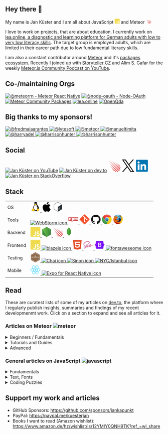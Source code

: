 ## Hey there 👋

My name is Jan Küster and I am all about JavaScript <img src='https://raw.githubusercontent.com/devicons/devicon/master/icons/javascript/javascript-plain.svg' alt='JavaScript Icon' height='16'> and Meteor [<img src='https://raw.githubusercontent.com/devicons/devicon/master/icons/meteor/meteor-plain.svg' alt='Meteor Icon' height='16'>](https://meteor.com)

I love to work on projects, that are about education. I currently work on [lea.online, a diagnostic and learning platform for German adults with low to very low literacy skills](https://github.com/leaonline). The target group is employed adults, which are limited in their career path due to low fundamental literacy skills.

I am also a constant contributor around [Meteor](https://github.com/meteor/meteor) and it's [packages ecosystem](https://github.com/Meteor-Community-Packages). 
Recently I joined up with [Storyteller CZ](https://github.com/storytellercz) and Alim S. Gafar for the weekly [Meteor.js Community Podcast on YouTube](https://www.youtube.com/@meteorjscommunity).

## Co-/maintaining Orgs

[![@meteorrn - Meteor React Native](https://avatars.githubusercontent.com/u/67771176?s=64&v=4)](https://github.com/meteorrn)
[![@node-oauth - Node-OAuth](https://avatars.githubusercontent.com/u/92159871?s=64&v=4)](https://github.com/node-oauth/)
[![Meteor Community Packages](https://avatars.githubusercontent.com/u/43753909?s=64&v=4)](https://github.com/Meteor-Community-Packages/)
[![lea.online](https://avatars.githubusercontent.com/u/48286741?s=64&v=4)](https://github.com/leaonline)
[![OpenQda](https://avatars.githubusercontent.com/u/153517223?s=64&v=4)](https://github.com/openqda)
  
## Big thanks to my sponsors!

<a href="https://github.com/fredmaiaarantes" title="https://github.com/fredmaiaarantes">
    <img class="avatar avatar-user" src="https://avatars.githubusercontent.com/u/559305?s=60&amp;v=4" width="30" height="30" alt="@fredmaiaarantes">
</a>
<a href="https://github.com/lytesoft" title="https://github.com/lytesoft">
    <img class="avatar" src="https://avatars.githubusercontent.com/u/63714073?s=60&amp;v=4" width="30" height="30" alt="@lytesoft">
</a>
<a href="https://github.com/meteor" title="https://github.com/meteor">
    <img class="avatar" src="https://avatars.githubusercontent.com/u/789528?s=200&v=4" width="30" height="30" alt="@meteor">
</a>
<a href="https://github.com/manueltimita" title="https://github.com/manueltimita">
    <img class="avatar" src="https://avatars.githubusercontent.com/u/4958941?s=70&v=4" width="30" height="30" alt="@manueltimita">
</a>
<a href="https://github.com/harryadel" title="https://github.com/harryadel">
    <img class="avatar" src="https://avatars.githubusercontent.com/u/6644545?s=70&v=4" width="30" height="30" alt="@harryadel">
</a>
<a href="https://github.com/harrisonhunter" title="https://github.com/harrisonhunter">
    <img class="avatar" src="https://avatars.githubusercontent.com/u/2695414?s=70&v=4" width="30" height="30" alt="@harrisonhunter">
</a>
<a href="https://github.com/jaredloson" title="https://github.com/jaredloson">
    <img class="avatar" src="https://avatars.githubusercontent.com/u/1671489?s=70&v=4" width="30" height="30" alt="@harrisonhunter">
</a>



## Social

[<img src='https://cdn.jsdelivr.net/npm/simple-icons@3.0.1/icons/youtube.svg' alt='Jan Küster on YouTube' height='40'>](https://www.youtube.com/@meteorjscommunity)
[<img src='https://cdn.jsdelivr.net/npm/simple-icons@3.0.1/icons/dev-dot-to.svg' alt='Jan Küster on dev.to' height='40'>](https://dev.to/jankapunkt)
[<img src='https://raw.githubusercontent.com/devicons/devicon/master/icons/meteor/meteor-plain.svg' alt='Jan Küster on the Meteor forums' height='40'>](https://forums.meteor.com/u/jkuester)
[<img src='https://raw.githubusercontent.com/devicons/devicon/master/icons/twitter/twitter-original.svg' alt='Jan Küster on Twitter' height='40'>](https://twitter.com/kuester_jan)
[<img src='https://raw.githubusercontent.com/devicons/devicon/master/icons/linkedin/linkedin-original.svg' alt='Jan Küster on LinkedIn' height='40'>](https://www.linkedin.com/in/jan-kuester/)
[<img src='https://cdn.jsdelivr.net/npm/simple-icons@3.0.1/icons/stackoverflow.svg' alt='Jan Küster on StackOverflow' height='40'>](https://stackoverflow.com/users/3098783)



## Stack

<table>
<tbody>
<tr>
    <td>OS</td>
    <td>
        <a href="https://xubuntu.org/" title="Linux / Xubuntu">
            <img src='https://raw.githubusercontent.com/devicons/devicon/master/icons/linux/linux-original.svg' alt='Linux Xubuntu' height='32'>
        </a>
        <img src='https://raw.githubusercontent.com/devicons/devicon/master/icons/apple/apple-original.svg' alt='MacOS' height='32'>
        <a href="https://github.com/zsh-users/zsh" title="zsh with oh-my-zsh">
            <img src='https://raw.githubusercontent.com/devicons/devicon/master/icons/bash/bash-original.svg' alt='Linux Xubuntu' height='32'>
        </a>
    </td>
</tr>
<tr>
    <td>Tools</td>
    <td>
        <a href="https://www.jetbrains.com/webstorm/" title="WebStorm">
            <img src='https://cdn.jsdelivr.net/npm/simple-icons@3.0.1/icons/webstorm.svg' alt='WebStorm icon' height='32'>
        </a>
        <a href="https://npmjs.com" title="npm">
            <img src='https://raw.githubusercontent.com/devicons/devicon/master/icons/npm/npm-original-wordmark.svg' alt='NPM Icon' height='32'>
        </a>
        <a href="https://git-scm.org" title="git">
            <img src='https://raw.githubusercontent.com/devicons/devicon/master/icons/git/git-original.svg' alt='git icon' height='32'>
        </a>
        <a href="https://github.com" title="GitHub">
            <img src='https://raw.githubusercontent.com/devicons/devicon/master/icons/github/github-original.svg' alt='GitHub icon' height='32'>
        </a>
        <a href="https://www.google.com/chrome/" title="Chrome">
            <img src='https://raw.githubusercontent.com/devicons/devicon/master/icons/chrome/chrome-original.svg' alt='Chrome Icon' height='32'>
        </a>
        <a href="https://mozilla.org/firefox/" title="Firefox">
            <img src='https://raw.githubusercontent.com/devicons/devicon/master/icons/firefox/firefox-original.svg' alt='Firefox icon' height='32'>
        </a>
    </td>
</tr>
<tr>
    <td>Backend</td>
    <td>
        <a href="https://developer.mozilla.org/en-US/docs/Web/JavaScript" title="JavaScript">
            <img src='https://raw.githubusercontent.com/devicons/devicon/master/icons/javascript/javascript-plain.svg' alt='javascript icon' height='32'>
        </a>        
        <a href="https://nodejs.org/" title="NodeJs">
            <img src='https://raw.githubusercontent.com/devicons/devicon/master/icons/nodejs/nodejs-original.svg' alt='NodeJs icon' height='32'>
        </a>        
        <a href="https://meteor.com/" title="Meteor">
            <img src='https://raw.githubusercontent.com/devicons/devicon/master/icons/meteor/meteor-original.svg' alt='Meteor icon' height='32'>
        </a>
        <a href="https://mongodb.com/" title="MongoDB">
            <img src='https://raw.githubusercontent.com/devicons/devicon/master/icons/mongodb/mongodb-original.svg' alt='MongoDB icon' height='32'>
        </a>
    </td>
</tr>
<tr>
    <td>Frontend</td>
    <td>
        <a href="https://developer.mozilla.org/en-US/docs/Web/JavaScript" title="JavaScript">
            <img src='https://raw.githubusercontent.com/devicons/devicon/master/icons/javascript/javascript-plain.svg' alt='javascript' height='32'>
        </a>
        <a href="https://blazejs.org" title="Blaze JS">
            <img src='https://cdn.rawgit.com/meteor/blaze/master/images/logo.svg' alt='blazejs icon' height='32'>
        </a>
        <a href="https://developer.mozilla.org/en-US/docs/Glossary/HTML5" title="HTML 5">
            <img src='https://raw.githubusercontent.com/devicons/devicon/master/icons/html5/html5-plain.svg' alt='HTML Icon' height='32'>
        </a>
        <a href="https://sass-lang.com/" title="SASS/SCSS">
            <img src='https://raw.githubusercontent.com/devicons/devicon/master/icons/sass/sass-original.svg' alt='SASS Icon' height='32'>
        </a>
        <a href="https://getbootstrap.com" title="Bootstrap 4 and 5">
            <img src='https://raw.githubusercontent.com/devicons/devicon/master/icons/bootstrap/bootstrap-original.svg' alt='Bootstrap Icon' height='32'>
        </a>
        <a href="https://fontawesome.com" title="Fontawesome 5 and 6">
            <img src='https://cdn.jsdelivr.net/npm/simple-icons@3.0.1/icons/fontawesome.svg' alt='fontaweseome icon' height='32'>
        </a>
    </td>
</tr>
<tr>
    <td>Testing</td>
    <td>
        <a href="https://mochajs.org/" title="Mocha">
            <img src='https://raw.githubusercontent.com/devicons/devicon/master/icons/mocha/mocha-plain.svg' alt='Mocha icon' height='32'>
        </a>
        <a href="https://www.chaijs.com" title="Chai">
            <img src='http://chaijs.com/img/chai-logo.png' alt='Chai icon' height='32'>
        </a>
        <a href="https://www.sinonjs.org" title="Sinon">
            <img src='https://sinonjs.org/assets/images/logo.png' alt='Sinon icon' height='32'>
        </a>
        <a href="https://istanbul.js.org/" title="NYC/Istanbul">
            <img src='https://avatars.githubusercontent.com/u/13523395?s=200&v=4' alt='NYC/Istanbul icon' height='32'>
        </a>
    </td>
</tr>
<tr>
    <td>Mobile</td>
    <td>
        <a href="https://reactnative.dev/" title="React Native">
            <img src='https://raw.githubusercontent.com/devicons/devicon/master/icons/react/react-original.svg' alt='React Native icon' height='32'>
        </a>
        <a href="https://expo.dev/" title="Expo for React Native">
            <img src='https://github.com/expo/expo/raw/main/.github/resources/banner.png' alt='Expo for React Native icon' height='32'>
        </a>
    </td>
</tr>
</tbody>
</table>

## Read

These are curatest lists of some of my articles on [dev.to](https://dev.to/), the platform where I regularly publish insights, summaries and findings of my recent developmenmt work.
Click on a section to expand and see all articles for it.

### Articles on Meteor <img src='https://cdn.jsdelivr.net/npm/simple-icons@3.0.1/icons/meteor.svg' alt='meteor' height='16'>

<details>
<summary>Beginners / Fundamentals</summary>
    
[Why choose Meteor (or not) for your next project?](https://dev.to/jankapunkt/why-choose-meteor-or-not-for-your-next-project-1gnh)

[Meteor 5 minutes setup for newcomers](https://dev.to/jankapunkt/meteor-5-minutes-setup-for-newcomers-1aga)

[Async Meteor Method calls](https://dev.to/jankapunkt/async-meteor-method-calls-24f9)

[Write isomorphic code in MeteorJs](https://dev.to/jankapunkt/write-isomorphic-code-in-meteorjs-19ko)

[Reviving an ancient Meteor.js project in 10 minutes 🦖](https://dev.to/jankapunkt/reviving-an-ancient-meteorjs-project-in-10-minutes-30hl)

[Meteor Blaze - single state helper for ReactiveDict ](https://dev.to/jankapunkt/meteor-blaze-single-state-helper-for-reactivedict-o2a)
</details>

<details>
    <summary>Tutorials and Guides</summary>

[Gradually upgrading a Meteor.js project to 3.0](https://dev.to/meteor/gradually-upgrading-a-meteorjs-project-to-30-5aj0)

[Prepare your Meteor.js project for the big 3.0 release!](https://dev.to/jankapunkt/prepare-your-meteorjs-project-for-the-big-30-release-14bf)

[Meteor and React Native - Create a native mobile app ](https://dev.to/jankapunkt/meteor-and-react-native-create-a-native-mobile-app-2ile)

[Easy CRUD setup with Meteor in only 4 steps from scratch](https://dev.to/jankapunkt/easy-crud-setup-with-meteor-in-only-4-steps-from-scratch-4m9n)

[Transform any Meteor App into a PWA](https://dev.to/jankapunkt/transform-any-meteor-app-into-a-pwa-4k44)

[Meteor and standard lint](https://dev.to/jankapunkt/meteor-and-standard-lint-gg7)

[Bootstrapping an Admin account in Meteor](https://dev.to/jankapunkt/bootstrapping-an-admin-account-in-meteor-408b)
</details>


<details>
    <summary>Advanced</summary>

[Plugin architecture with Meteor](https://dev.to/jankapunkt/plugin-architecture-with-meteor-4jl4)

[Microservices with Meteor](https://dev.to/jankapunkt/microservices-with-meteor-40la)

[Meteor browser bundle and Node-Stubs - beware what you import ](https://dev.to/jankapunkt/meteor-browser-bundle-and-node-stubs-beware-what-you-import-342f)

[MeteorJs and Meteor-Up MongoDB migration to a new major version 🛠️](https://dev.to/jankapunkt/meteorjs-and-meteor-up-mongodb-migration-to-a-new-major-version-40b7)
</details>

### General articles on JavaScript <img src='https://cdn.jsdelivr.net/npm/simple-icons@3.0.1/icons/javascript.svg' alt='javascript' height='16'>

<details>
<summary>Fundamentals</summary>

[How to mess up your JavaScript code like a boss](https://dev.to/jankapunkt/how-to-mess-up-your-javascript-code-like-a-boss-pa9) **(THIS IS A MUST READ FOR ANY JS DEV!)**

[All your JavaScript code is polluted](https://dev.to/jankapunkt/all-your-javascript-code-is-polluted-3e8l)

[Prevent infinite loops in JavaScript](https://dev.to/jankapunkt/prevent-infinite-loops-in-javascript-4n5o)

[ES6 classes with private members](https://dev.to/jankapunkt/es6-classes-with-private-members-144d)

[My opinionated JavaScript package template repository - zero config, start immediately](https://dev.to/jankapunkt/my-opinionated-javascript-package-template-repository-zero-config-start-immediately-5090)

[How to write a great switch statement in JavaScript](https://dev.to/jankapunkt/how-to-write-a-great-switch-statement-in-javascript-265)

[How stringify Proxy to JSON](https://dev.to/jankapunkt/how-stringify-proxy-to-json-10oe)

[Stubbing jQuery with sinon](https://dev.to/jankapunkt/stubbin-jquery-with-sinon-adp)

[Create a JavaScript Promise with timeout](https://dev.to/jankapunkt/create-a-javascript-promise-with-timeout-dmn)

</details>

<details>
<summary>Text, Fonts</summary>

[Make text fit its parent size using JavaScript](https://dev.to/jankapunkt/make-text-fit-it-s-parent-size-using-javascript-m40)

[Converting my OTF font into multiple web fonts with this bash script](https://dev.to/jankapunkt/converting-my-otf-font-into-multiple-web-fonts-with-this-bash-script-m1l)
</details>

<details>
<summary>Coding Puzzles</summary>

[Let's solve a one-liner code puzzle](https://dev.to/jankapunkt/let-s-solve-a-one-liner-code-puzzle-2351)

[One-Liner Puzzle - Fill Array with indices](https://dev.to/jankapunkt/one-liner-puzzle-fill-array-with-indices-fk)

[JavaScript puzzle oneliner - get unique values from list](https://dev.to/jankapunkt/javascript-puzzle-oneliner-get-unique-values-from-list-4iap)

[JavaScript code puzzle - can you call this function?](https://dev.to/jankapunkt/javascript-code-puzzle-can-you-call-this-function-4o2f)
</details>


## Support my work and articles

- GitHub Sponsors: https://github.com/sponsors/jankapunkt
- PayPal: https://paypal.me/kuesterjan
- Books I want to read (Amazon wishlist): https://www.amazon.de/hz/wishlist/ls/12YMIY0QNH9TK?ref_=wl_share

<!--
## Badges I collected

[![@jankapunkt's Holopin board](https://holopin.io/api/user/board?user=jankapunkt)](https://holopin.io/@jankapunkt)
-->

